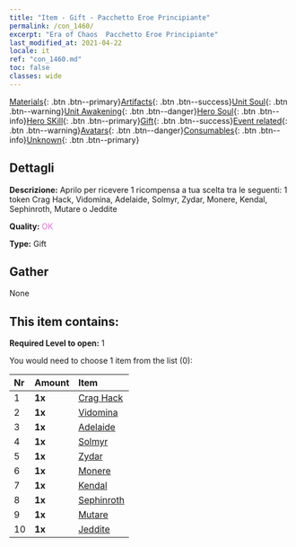 ```yaml
---
title: "Item - Gift - Pacchetto Eroe Principiante"
permalink: /con_1460/
excerpt: "Era of Chaos  Pacchetto Eroe Principiante"
last_modified_at: 2021-04-22
locale: it
ref: "con_1460.md"
toc: false
classes: wide
---
```

 [Materials](/ItemsIT/){: .btn .btn--primary}[Artifacts](/ItemsIT/Artifacts/){: .btn .btn--success}[Unit Soul](/ItemsIT/UnitSoul/){: .btn .btn--warning}[Unit Awakening](/ItemsIT/UnitAwakening/){: .btn .btn--danger}[Hero Soul](/ItemsIT/HeroSoul/){: .btn .btn--info}[Hero SKill](/ItemsIT/HeroSkill/){: .btn .btn--primary}[Gift](/ItemsIT/Gift/){: .btn .btn--success}[Event related](/ItemsIT/Events/){: .btn .btn--warning}[Avatars](/ItemsIT/Avatars/){: .btn .btn--danger}[Consumables](/ItemsIT/Consumables/){: .btn .btn--info}[Unknown](/ItemsIT/Unknown/){: .btn .btn--primary}

## Dettagli
 **Descrizione:** Aprilo per ricevere 1 ricompensa a tua scelta tra le seguenti: 1 token Crag Hack, Vidomina, Adelaide, Solmyr, Zydar, Monere, Kendal, Sephinroth, Mutare o Jeddite

 **Quality:** <span style="color: #DA70D6">OK</span>

 **Type:** Gift

## Gather

  None

## This item contains:

 **Required Level to open:** 1

 You would need to choose 1 item from the list (0):

  | Nr | Amount |     Item    |
  |:---|:-------|:------------|
  | 1 |  **1x** | [Crag Hack](/it/Items/her_375/) |  | 
  | 2 |  **1x** | [Vidomina](/it/Items/her_372/) |  | 
  | 3 |  **1x** | [Adelaide](/it/Items/her_359/) |  | 
  | 4 |  **1x** | [Solmyr](/it/Items/her_386/) |  | 
  | 5 |  **1x** | [Zydar](/it/Items/her_385/) |  | 
  | 6 |  **1x** | [Monere](/it/Items/her_379/) |  | 
  | 7 |  **1x** | [Kendal](/it/Items/her_363/) |  | 
  | 8 |  **1x** | [Sephinroth](/it/Items/her_392/) |  | 
  | 9 |  **1x** | [Mutare](/it/Items/her_389/) |  | 
  | 10 |  **1x** | [Jeddite](/it/Items/her_391/) |  | 
